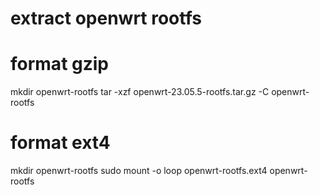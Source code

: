 
# extract openwrt rootfs
 # format gzip
 
  mkdir openwrt-rootfs
  tar -xzf openwrt-23.05.5-rootfs.tar.gz -C openwrt-rootfs
  
 # format ext4
 
  mkdir openwrt-rootfs
  sudo mount -o loop openwrt-rootfs.ext4 openwrt-rootfs
